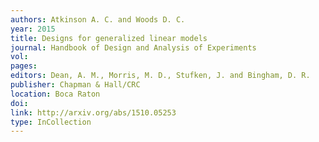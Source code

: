 ```yaml
---
authors: Atkinson A. C. and Woods D. C. 
year: 2015 
title: Designs for generalized linear models 
journal: Handbook of Design and Analysis of Experiments 
vol: 
pages: 
editors: Dean, A. M., Morris, M. D., Stufken, J. and Bingham, D. R. 
publisher: Chapman & Hall/CRC 
location: Boca Raton 
doi: 
link: http://arxiv.org/abs/1510.05253 
type: InCollection 
---
```

 
